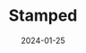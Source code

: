 ---
layout: photography
title: "Stamped"
description: "Impressions left behind"
date: 2024-01-25
thumbnail: "/assets/images/Stamped/stamped.jpg"
images:
  - url: "/assets/images/Stamped/stamped.jpg"
    caption: "Marked in time"
    alt: "Stamped impression"
---